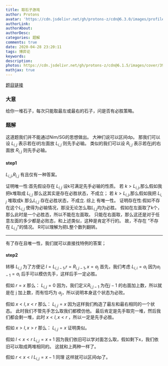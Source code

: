 ```yaml
---
title: 取石子游戏
author: Protons
avatar: 'https://cdn.jsdelivr.net/gh/protons-z/cdn@6.3.0/images/profile/head.jpg'
authorLink: 
authorAbout: 
authorDesc: 
categories: 题解
comments: true
date: 2020-04-28 23:20:11
tags: 博弈论
keywords:
description:
photos: https://cdn.jsdelivr.net/gh/protons-z/cdn@6.1.5/images/cover/39.jpg
mathjax: true
---
```


[题目链接](https://www.luogu.com.cn/problem/P2599)

### 大意
给你一堆石子，每次只能取最左或最右的石子，问是否有必胜策略。

### 题解
这道题我们并不能通过Nim/SG的思想做出。
大神们说可以区间dp。
那我们可以设 $L_{i,j}$ 表示若在i的左面放 $L_{i,j}$ 则先手必输。
类似的我们可以设 $R_{i,j}$ 表示若在j的右面放 $R_{i,j}$ 则先手必输。
#### step1
$L_{i,j}$,$R_{i,j}$ 有且仅有一种答案。

证明唯一性:首先假设存在 $L_{i,j}$ 设k可满足先手必输的性质。
若 $k>L_{i,j}$,那么假如我把k堆取成 $L_{i,j}$ 那么这其实是存在必胜状态，不成立；
若 $k>L_{i,j}$,那么假如我把 $L_{i,j}$ 堆取成k 那么$L_{i,j}$ 存在必胜状态，不成立.
综上 有唯一性。
证明存在性:假如不存在这个$L_{i,j}$ 使得为必输情况，那没无论怎么取$L_{i,j}$均为必胜。
假如在左面取了k个，那么此时是一个必胜态，所以不能在左面取。
只能在右面取，那么这还是对于任意左面的多少都是必败态，和上述类似，这种是肯定不行的。
故，不存在 “不存在 $L_{i,j}$”的情况。
R可以理解为把L整个数列翻转。

---

有了存在且唯一性，我们就可以直接找特例的答案；

#### step2
转移 $L_{i,j}$
为了方便记 $l=L_{i,j-1}$,$r=R_{i,j-1},x=a_j$
首先，我们考虑 $L_{i,i}=a_i$
因为$a_{i-1}=a_{i}$ 后手可以模仿先手，这样后手一定必胜。


假如 $r=x$ 那么：
$L_{i,j}=0$
因为，我们定义$R_{i,j-1}$ 为在$j-1$ 的右面加上数，所以就是在 j 加上数，而有恰巧为 $a_j$，所以说明本身这个状态为必败。

假如 $x<l,x<r$ 那么：
$L_{i,j}=x$
因为这样我们构造了最左和最右相同的一个状态。
此时我们不管先手怎么取我们都模仿他。
最后肯定是先手取完一堆，然后我们都会剩一堆，此时 $x<l,x<r$ ，所以一定是先手必胜。

假如 $x>l,x>r$ 那么：
$L_{i,j}=x$
证明类似。

假如 $l<x<r$
$L_{i,j}=x+1$
因为我们依旧可以学对面怎么取，假如剩下x，我们依旧可以取成两堆相同的。
这就和上两种一样了。

假如 $r<x<l$
$L_{i,j}=x-1$
同理
这样就可以区间dp了。